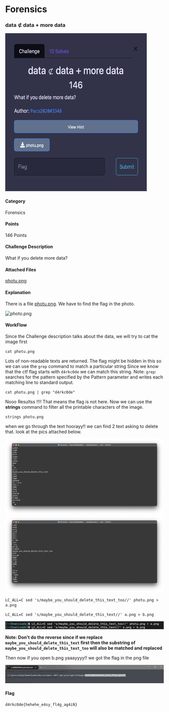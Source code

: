 # Forensics
### data ⊄ data + more data

<img src="./images/challenge.png"  width="450" height="500">

#### Category
Forensics
#### Points
146 Points
#### Challenge Description
What if you delete more data?
#### Attached Files
[photu.png](./photu.png)
#### Explanation
There is a file [photu.png](./photu.png). We have to find the flag in the photo.

![photo.png](./images/photu.png)

#### WorkFlow
Since the Challenge description talks about the data, we will try to cat the image first
```
cat photu.png
```
Lots of non-readable texts are returned.
The flag might be hidden in this so we can use the `grep` command to match a particular string
Since we know that the ctf flag starts with `d4rkc0de` we can match this string.
Note: `grep`: searches for the pattern specified by the Pattern parameter and writes each matching line to standard output.
```
cat photu.png | grep "d4rkc0de"
```

Nooo Resultss !!!! That means the flag is not here.
Now we can use the **strings** command to filter all the printable characters of the image.

```
strings photu.png
```

when we go through the text hoorayy!! we can find 2 text asking to delete that. look at the pics attached below.

![text_1](./images/leads_1.png)
![text_1](./images/leads_2.png)

```
LC_ALL=C sed 's/maybe_you_should_delete_this_text_too//' photu.png > a.png
```
```
LC_ALL=C sed 's/maybe_you_should_delete_this_text//' a.png > b.png
```
![sed.png](./images/sed.png)

**Note: Don't do the reverse since if we replace `maybe_you_should_delete_this_text` first then the substring of `maybe_you_should_delete_this_text_too` will also be matched and replaced**

Then now if you open b.png yaaayyyy!! 
we got the flag in the png file

![b.png](./images/b.png)

#### Flag
`d4rkc0de{hehehe_e4sy_fl4g_ag4iN}`
